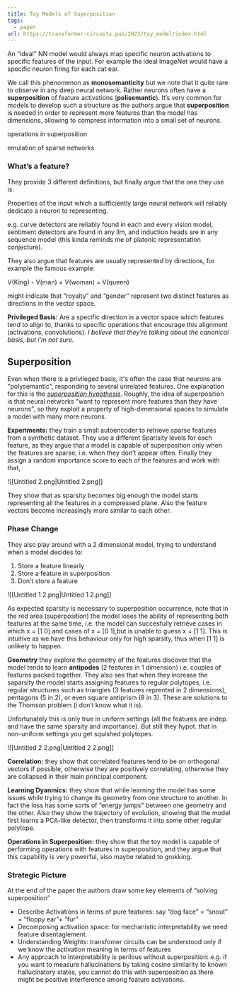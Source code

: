 ```yaml
---
title: Toy Models of Superposition
tags:
  - paper
url: https://transformer-circuits.pub/2022/toy_model/index.html
---
```

An “ideal” NN model would always map specific neuron activations to specific features of the input. For example the ideal ImageNet would have a specific neuron firing for each cat ear.

We call this phenomenon as **monosemanticity** but we note that it quite rare to observe in any deep neural network. Rather neurons often have a **superposition** of feature activations (**polisemantic**). It’s very common for models to develop such a structure as the authors argue that **superposition** is needed in order to represent more features than the model has dimensions, allowing to compress information into a small set of neurons.

operations in superposition

emulation of sparse networks

### What’s a feature?

They provide 3 different definitions, but finally argue that the one they use is:

Properties of the input which a sufficiently large neural network will reliably dedicate a neuron to representing.

e.g. curve detectors are reliably found in each and every vision model, sentiment detectors are found in any llm, and induction heads are in any sequence model (this kinda reminds me of platonic representation conjecture).

They also argue that features are usually represented by directions, for example the famous example:

V(King) - V(man) + V(woman) = V(queen)

might indicate that “royalty” and “gender” represent two distinct features as directions in the vector space.

**Privileged Basis:** Are a specific direction in a vector space which features tend to align to, thanks to specific operations that encourage this alignment (activations, convolutions). _I believe that they’re talking about the canonical basis, but i’m not sure._

## Superposition

Even when there is a privileged basis, it's often the case that neurons are "polysemantic", responding to several unrelated features. One explanation for this is the _[superposition hypothesis](https://distill.pub/2020/circuits/zoom-in/#claim-2-superposition)_. Roughly, the idea of superposition is that neural networks "want to represent more features than they have neurons", so they exploit a property of high-dimensional spaces to simulate a model with many more neurons.  
  
**Experiments:** they train a small autoencoder to retrieve sparse features from a synthetic dataset. They use a different Sparisity levels for each feature, as they argue that a model is capable of superposition only when the features are sparse, i.e. when they don’t appear often. Finally they assign a random importance score to each of the features and work with that,

![[Untitled 2.png|Untitled 2.png]]

They show that as sparsity becomes big enough the model starts representing all the features in a compressed plane. Also the feature vectors become increasingly more similar to each other.

### Phase Change

They also play around with a 2 dimensional model, trying to understand when a model decides to:

1. Store a feature linearly
2. Store a feature in superposition
3. Don’t store a feature

![[Untitled 1 2.png|Untitled 1 2.png]]

As expected sparsity is necessary to superposition occurrence, note that in the red area (superposition) the model loses the ability of representing both features at the same time, i.e. the model can succesfully retrieve cases in which x = [1 0] and cases of x = [0 1],but is unable to guess x = [1 1]. This is intuitive as we have this behaviour only for high sparsity, thus when [1 1] is unlikely to happen.

**Geometry** they explore the geometry of the features discover that the model tends to learn **antipodes** (2 features in 1 dimension) i.e. couples of features packed together. They also see that when they increase the saparsity the model starts assigning features to regular polytopes, i.e. regular structures such as triangles (3 features reprented in 2 dimensions), pentagons (5 in 2), or even square antiprism (8 in 3). These are solutions to the Thomson problem (i don’t know what it is).

Unfortunately this is only true in uniform settings (all the features are indep. and have the same sparsity and importance). But still they hypot. that in non-uniform settings you get squished polytopes.

![[Untitled 2 2.png|Untitled 2 2.png]]

**Correlation:** they show that correlated features tend to be on orthogonal vectors if possible, otherwise they are positively correlating, otherwise they are collapsed in their main principal component.

**Learning Dyanmics:** they show that while learning the model has some issues while trying to change its geometry from one structure to another. In fact the loss has some sorts of “energy jumps” between one geometry and the other. Also they show the trajectory of evolution, showing that the model first learns a PCA-like detector, then transforms it into some other regular polytope.

**Operations in Superposition:** they show that the toy model is capable of performing operations with features in superposition, and they argue that this capability is very powerful, also maybe related to grokking.

### Strategic Picture

At the end of the paper the authors draw some key elements of “solving superposition”

- Describe Activations in terms of pure features: say “dog face” = “snout” + “floppy ear”+ “fur”
- Decomposing activation space: for mechanistic interpretability we need feature disentaglement.
- Understanding Weights: transfomer circuits can be understood only if we know the activation meaning in terms of features
- Any approach to interpretability is perilous without superposition: e.g. if you want to measure hallucinations by taking cosine similarity to known hallucinatory states, you cannot do this with superposition as there might be positive interference among feature activations.